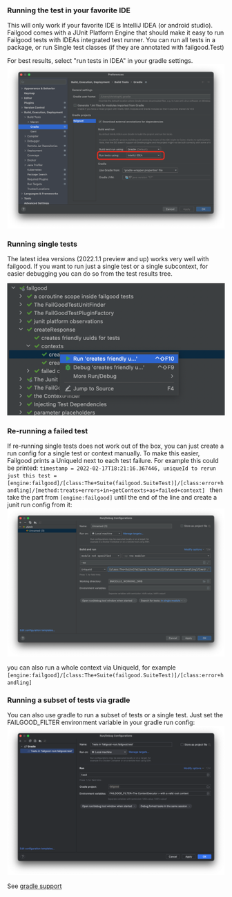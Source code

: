### Running the test in your favorite IDE

This will only work if your favorite IDE is IntelliJ IDEA (or android studio).
Failgood comes with a JUnit Platform Engine that should make it easy to run Failgood tests with IDEAs integrated test
runner. You can run all tests in a package, or run Single test classes (if they are annotated with failgood.Test)

For best results, select "run tests in IDEA" in your gradle settings.
![idea gradle settings.png](images/idea%20gradle%20settings.png)

### Running single tests

The latest idea versions (2022.1.1 preview and up) works very well with failgood. If you want to run just a single test
or a single subcontext, for easier debugging you can do so from the test results tree.

![rerun single test.png](images/rerun%20single%20test%20in%20idea.png)

### Re-running a failed test

If re-running single tests does not work out of the box, you can just create a run config for a single test or context manually.
To make this easier,  Failgood prints a UniqueId next to each test failure.
For example this could be printed: `timestamp = 2022-02-17T18:21:16.367446, uniqueId to rerun just this test = [engine:failgood]/[class:The+Suite(failgood.SuiteTest)]/[class:error+handling]/[method:treats+errors+in+getContexts+as+failed+context]
`
then take the part from `[engine:failgood]` until the end of the line and create a junit run config from it:
![run-config.png](images/run-config.png)

you can also run a whole context via UniqueId, for example `[engine:failgood]/[class:The+Suite(failgood.SuiteTest)]/[class:error+handling]`

### Running a subset of tests via gradle

You can also use gradle to run a subset of tests or a single test. Just set the FAILGOOD_FILTER environment variable in your gradle run config:
![gradle run config with FAILGOOD_FILTER](images/idea-run-single-test-gradle.png)

See [gradle support](gradle.md)
